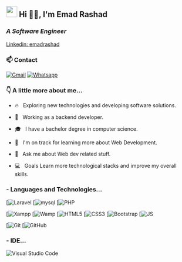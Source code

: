 
<h2><img src="https://emojis.slackmojis.com/emojis/images/1531849430/4246/blob-sunglasses.gif?1531849430" width="30"/> Hi 🙏🏻, I'm Emad Rashad</h2>
<h3 align="left"><em>A Software Engineer </em></h3>

[Linkedin: emadrashad](https://www.linkedin.com/in/emadrashad111/)

### 📫 Contact
<p>
  <a href="mailto:emadrashad111@gmail.com" target="_blank"><img src="https://img.shields.io/badge/gmail-%23E4405F.svg?&style=flat-square&logo=gmail&logoColor=white&link=mailto:marcomelad2022@gmail.com" alt="Gmail"></a>  
  <a href="https://api.whatsapp.com/send?phone=+201145195373&text=Hi!" target="_blank"><img src="https://img.shields.io/badge/-Whatsapp-4CA143?style=flat-square&labelColor=4CA143&logo=whatsapp&logoColor=white&link=https://api.whatsapp.com/send?  phone=+201145195373&text=Hi!)](" alt="Whatsapp"></a>
</p>

### 👇 A little more about me...

- 🔥 &nbsp; Exploring new technologies and developing software solutions.

- 💼 &nbsp; Working as a backend developer.

- 🎓 &nbsp; I have a bachelor degree in computer science.

- 🌱 &nbsp; I'm on track for learning more about Web Development.

- 💬 &nbsp; Ask me about Web dev related stuff.

- 💻 &nbsp; Goals Learn more technological stacks and improve my overall skills.

### - Languages and Technologies...

[![Laravel](https://img.shields.io/badge/-Laravel-white?style=flat-square&logo=laravel=white)
[![mysql](https://img.shields.io/badge/-mysql-005C84?style=flat-square&logo=mysql&logoColor=white)
[![PHP](https://img.shields.io/badge/PHP-777BB4?style=flat-square&logo=php&logoColor=white)

[![Xampp](https://img.shields.io/badge/xampp-F37623?style=flat-square&logo=xampp&logoColor=white)
[![Wamp](https://img.shields.io/badge/xampp-F37623?style=flat-square&logo=xampp&logoColor=white)
[![HTML5](https://img.shields.io/badge/-HTML5-E34F26?style=flat-square&logo=html5&logoColor=white)
[![CSS3](https://img.shields.io/badge/-CSS3-1572B6?style=flat-square&logo=css3)
[![Bootstrap](https://img.shields.io/badge/-Bootstrap-563D7C?style=flat-square&logo=bootstrap)
[![JS](https://img.shields.io/badge/-JavaScript-black?style=flat-square&logo=javascript)

[![Git](https://img.shields.io/badge/-Git-black?style=flat-square&logo=git)
[![GitHub](https://img.shields.io/badge/-GitHub-181717?style=flat-square)
### - IDE...

![Visual Studio Code](https://img.shields.io/badge/Visual_Studio_Code-0078D4?style=flat-square&logo=visual%20studio%20code&logoColor=white)

